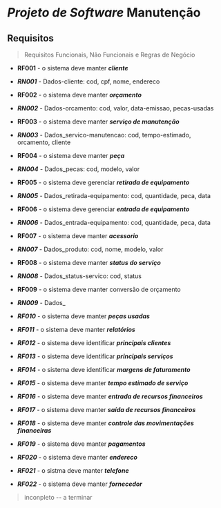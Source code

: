 # _Projeto de Software_ Manutenção

## Requisitos

> Requisitos Funcionais, Não Funcionais e Regras de Negócio

- **RF001** - o sistema deve manter _**cliente**_

- _**RN001**_ - Dados-cliente: cod, cpf, nome, endereco

- **RF002** - o sistema deve manter _**orçamento**_

- _**RN002**_ - Dados-orcamento: cod, valor, data-emissao, pecas-usadas

- **RF003** - o sistema deve manter _**serviço de manutenção**_

- _**RN003**_ - Dados_servico-manutencao: cod, tempo-estimado, orcamento, cliente

- **RF004** - o sistema deve manter _**peça**_

- _**RN004**_ - Dados_pecas: cod, modelo, valor

- **RF005** - o sistema deve gerenciar _**retirada de equipamento**_

- _**RN005**_ - Dados_retirada-equipamento: cod, quantidade, peca, data

- **RF006** - o sistema deve gerenciar _**entrada de equipamento**_

- _**RN006**_ - Dados_entrada-equipamento: cod, quantidade, peca, data

- **RF007** - o sistema deve manter _**acessorio**_

- _**RN007**_ - Dados_produto: cod, nome, modelo, valor

- **RF008** - o sistema deve manter _**status do serviço**_

- _**RN008**_ - Dados_status-servico: cod, status

- **RF009** - o sistema deve manter conversão de orçamento

- _**RN009**_ - Dados_

- _**RF010**_ - o sistema deve manter _**peças usadas**_

- _**RF011**_ - o sistema deve manter _**relatórios**_

- _**RF012**_ - o sistema deve identificar _**principais clientes**_

- _**RF013**_ - o sistema deve identificar _**principais serviços**_

- _**RF014**_ - o sistema deve identificar _**margens de faturamento**_

- _**RF015**_ - o sistema deve manter _**tempo estimado de serviço**_

- _**RF016**_ - o sistema deve manter _**entrada de recursos financeiros**_

- _**RF017**_ - o sistema deve manter _**saída de recursos financeiros**_

- _**RF018**_ - o sistema deve manter _**controle das movimentações financeiras**_

- _**RF019**_ - o sistema deve manter _**pagamentos**_

- _**RF020**_ - o sistema deve manter _**endereco**_

- _**RF021**_ - o sistma deve manter _**telefone**_

- _**RF022**_ - o sistema deve manter _**fornecedor**_

> inconpleto -- a terminar
